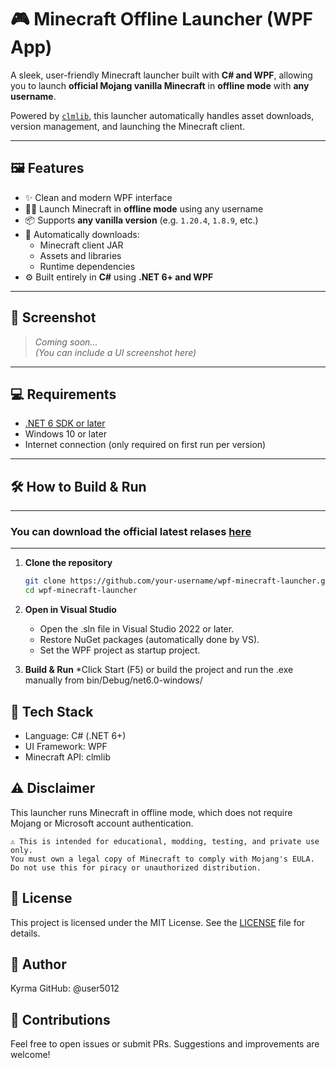 # 🎮 Minecraft Offline Launcher (WPF App)

A sleek, user-friendly Minecraft launcher built with **C# and WPF**, allowing you to launch **official Mojang vanilla Minecraft** in **offline mode** with **any username**.

Powered by [`clmlib`](https://github.com/Clashsoft/clmlib), this launcher automatically handles asset downloads, version management, and launching the Minecraft client.

---

## 🖼️ Features

- ✨ Clean and modern WPF interface
- 🧑‍💻 Launch Minecraft in **offline mode** using any username
- 📦 Supports **any vanilla version** (e.g. `1.20.4`, `1.8.9`, etc.)
- 🔄 Automatically downloads:
  - Minecraft client JAR
  - Assets and libraries
  - Runtime dependencies
- ⚙️ Built entirely in **C#** using **.NET 6+ and WPF**

---

## 📸 Screenshot

> _Coming soon..._  
> *(You can include a UI screenshot here)*

---

## 💻 Requirements

- [.NET 6 SDK or later](https://dotnet.microsoft.com/en-us/download)
- Windows 10 or later
- Internet connection (only required on first run per version)

---

## 🛠️ How to Build & Run
---
### You can download the official latest relases [here](link.com)
---

1. **Clone the repository**

   ```bash
   git clone https://github.com/your-username/wpf-minecraft-launcher.git
   cd wpf-minecraft-launcher
2. **Open in Visual Studio**
   * Open the .sln file in Visual Studio 2022 or later.
   * Restore NuGet packages (automatically done by VS).
   * Set the WPF project as startup project.
3. **Build & Run**
   *Click Start (F5) or build the project and run the .exe manually from bin/Debug/net6.0-windows/

## 🧰 Tech Stack
  * Language: C# (.NET 6+)
  * UI Framework: WPF
  * Minecraft API: clmlib

## ⚠️ Disclaimer
This launcher runs Minecraft in offline mode, which does not require Mojang or Microsoft account authentication.
```
⚠️ This is intended for educational, modding, testing, and private use only.
You must own a legal copy of Minecraft to comply with Mojang's EULA.
Do not use this for piracy or unauthorized distribution.
```

## 📄 License
This project is licensed under the MIT License. See the [LICENSE](LICENSE) file for details.

## 🙋 Author
Kyrma
GitHub: @user5012

## 🤝 Contributions
Feel free to open issues or submit PRs. Suggestions and improvements are welcome!
